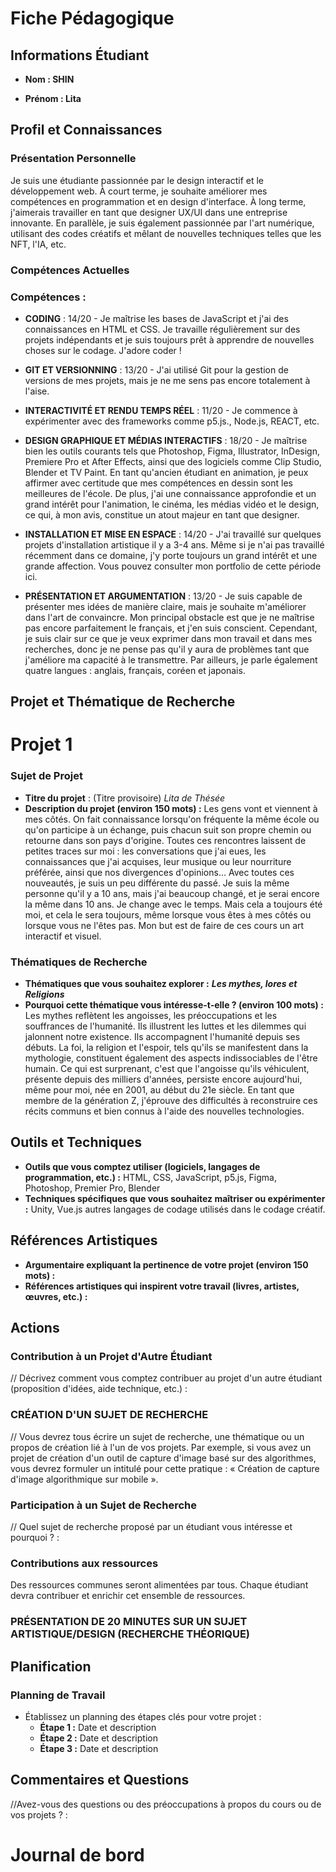 # Fiche Pédagogique

## Informations Étudiant

- **Nom : SHIN**   

- **Prénom : Lita**   

  

## Profil et Connaissances

### Présentation Personnelle

Je suis une étudiante passionnée par le design interactif et le développement web. À court terme, je souhaite améliorer mes compétences en programmation et en design d'interface. À long terme, j'aimerais travailler en tant que designer UX/UI dans une entreprise innovante. En parallèle, je suis également passionnée par l'art numérique, utilisant des codes créatifs et mêlant de nouvelles techniques telles que les NFT, l'IA, etc.

### Compétences Actuelles

### Compétences :

- **CODING** : 14/20 - Je maîtrise les bases de JavaScript et j'ai des connaissances en HTML et CSS. Je travaille régulièrement sur des projets indépendants et je suis toujours prêt à apprendre de nouvelles choses sur le codage. J'adore coder !
  
- **GIT ET VERSIONNING** : 13/20 - J'ai utilisé Git pour la gestion de versions de mes projets, mais je ne me sens pas encore totalement à l'aise.
  
- **INTERACTIVITÉ ET RENDU TEMPS RÉEL** : 11/20 - Je commence à expérimenter avec des frameworks comme p5.js., Node.js, REACT, etc.
  
- **DESIGN GRAPHIQUE ET MÉDIAS INTERACTIFS** : 18/20 - Je maîtrise bien les outils courants tels que Photoshop, Figma, Illustrator, InDesign, Premiere Pro et After Effects, ainsi que des logiciels comme Clip Studio, Blender et TV Paint. En tant qu'ancien étudiant en animation, je peux affirmer avec certitude que mes compétences en dessin sont les meilleures de l'école. De plus, j'ai une connaissance approfondie et un grand intérêt pour l'animation, le cinéma, les médias vidéo et le design, ce qui, à mon avis, constitue un atout majeur en tant que designer.
  
- **INSTALLATION ET MISE EN ESPACE** : 14/20 - J'ai travaillé sur quelques projets d'installation artistique il y a 3-4 ans. Même si je n'ai pas travaillé récemment dans ce domaine, j'y porte toujours un grand intérêt et une grande affection. Vous pouvez consulter mon portfolio de cette période ici.
  
- **PRÉSENTATION ET ARGUMENTATION** : 13/20 - Je suis capable de présenter mes idées de manière claire, mais je souhaite m'améliorer dans l'art de convaincre. Mon principal obstacle est que je ne maîtrise pas encore parfaitement le français, et j'en suis conscient. Cependant, je suis clair sur ce que je veux exprimer dans mon travail et dans mes recherches, donc je ne pense pas qu'il y aura de problèmes tant que j'améliore ma capacité à le transmettre. Par ailleurs, je parle également quatre langues : anglais, français, coréen et japonais.


## Projet et Thématique de Recherche

# Projet 1

### Sujet de Projet

- **Titre du projet** : (Titre provisoire) *Lita de Thésée*
- **Description du projet (environ 150 mots) :** Les gens vont et viennent à mes côtés. On fait connaissance lorsqu'on fréquente la même école ou qu'on participe à un échange, puis chacun suit son propre chemin ou retourne dans son pays d'origine. Toutes ces rencontres laissent de petites traces sur moi : les conversations que j'ai eues, les connaissances que j'ai acquises, leur musique ou leur nourriture préférée, ainsi que nos divergences d'opinions... Avec toutes ces nouveautés, je suis un peu différente du passé. Je suis la même personne qu'il y a 10 ans, mais j'ai beaucoup changé, et je serai encore la même dans 10 ans. Je change avec le temps. Mais cela a toujours été moi, et cela le sera toujours, même lorsque vous êtes à mes côtés ou lorsque vous ne l'êtes pas. Mon but est de faire de ces cours un art interactif et visuel.

### Thématiques de Recherche

- **Thématiques que vous souhaitez explorer :** ***Les mythes, lores et Religions*** 
- **Pourquoi cette thématique vous intéresse-t-elle ? (environ 100 mots) :** Les mythes reflètent les angoisses, les préoccupations et les souffrances de l'humanité. Ils illustrent les luttes et les dilemmes qui jalonnent notre existence. Ils accompagnent l'humanité depuis ses débuts. La foi, la religion et l'espoir, tels qu'ils se manifestent dans la mythologie, constituent également des aspects indissociables de l'être humain. Ce qui est surprenant, c'est que l'angoisse qu'ils véhiculent, présente depuis des milliers d'années, persiste encore aujourd'hui, même pour moi, née en 2001, au début du 21e siècle. En tant que membre de la génération Z, j'éprouve des difficultés à reconstruire ces récits communs et bien connus à l'aide des nouvelles technologies.

## Outils et Techniques

- **Outils que vous comptez utiliser (logiciels, langages de programmation, etc.) :** HTML, CSS, JavaScript, p5.js, Figma, Photoshop, Premier Pro, Blender  
- **Techniques spécifiques que vous souhaitez maîtriser ou expérimenter :** Unity, Vue.js autres langages de codage utilisés dans le codage créatif.

## Références Artistiques

- **Argumentaire expliquant la pertinence de votre projet (environ 150 mots) :**   
- **Références artistiques qui inspirent votre travail (livres, artistes, œuvres, etc.) :** 





## Actions

### Contribution à un Projet d'Autre Étudiant

// Décrivez comment vous comptez contribuer au projet d'un autre étudiant (proposition d'idées, aide technique, etc.) : 

### **CRÉATION D'UN SUJET DE RECHERCHE**
// Vous devrez tous écrire un sujet de recherche, une thématique ou un propos de création lié à l'un de vos projets. Par exemple, si vous avez un projet de création d'un outil de capture d'image basé sur des algorithmes, vous devrez formuler un intitulé pour cette pratique : « Création de capture d'image algorithmique sur mobile ».

### Participation à un Sujet de Recherche

// Quel sujet de recherche proposé par un étudiant vous intéresse et pourquoi ? : 

### Contributions aux ressources

Des ressources communes seront alimentées par tous. Chaque étudiant devra contribuer et enrichir cet ensemble de ressources.

### **PRÉSENTATION DE 20 MINUTES SUR UN SUJET ARTISTIQUE/DESIGN (RECHERCHE THÉORIQUE)**



## Planification

### Planning de Travail

- Établissez un planning des étapes clés pour votre projet :
  - **Étape 1 :** Date et description   
  - **Étape 2 :** Date et description   
  - **Étape 3 :** Date et description 



## Commentaires et Questions

//Avez-vous des questions ou des préoccupations à propos du cours ou de vos projets ? : 





# Journal de bord

